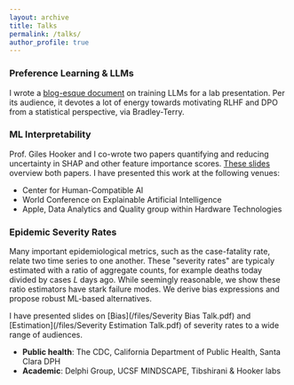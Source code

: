 ```yaml
---
layout: archive
title: Talks
permalink: /talks/
author_profile: true
---
```


### Preference Learning & LLMs

I wrote a [blog-esque document](/files/Tibbles_Group_Preference_Learning.pdf) on training LLMs for a lab presentation. Per its audience, it devotes a lot of energy towards motivating RLHF and DPO from a statistical perspective, via Bradley-Terry. 

### ML Interpretability

Prof. Giles Hooker and I co-wrote two papers quantifying and reducing uncertainty in SHAP and other feature importance scores. [These slides](interpretability.pdf) overview both papers. I have presented this work at the following venues:
- Center for Human-Compatible AI
- World Conference on Explainable Artificial Intelligence
- Apple, Data Analytics and Quality group within Hardware Technologies

### Epidemic Severity Rates

Many important epidemiological metrics, such as the case-fatality rate, relate two time series to one another. These "severity rates" are typicaly estimated with a ratio of aggregate counts, for example deaths today divided by cases *L* days ago. While seemingly reasonable, we show these ratio estimators have stark failure modes. We derive bias expressions and propose robust ML-based alternatives. 

I have presented slides on [Bias](/files/Severity Bias Talk.pdf) and [Estimation](/files/Severity Estimation Talk.pdf) of severity rates to a wide range of audiences.
- **Public health**: The CDC, California Department of Public Health, Santa Clara DPH
- **Academic**: Delphi Group, UCSF MINDSCAPE, Tibshirani & Hooker labs
